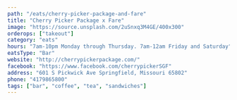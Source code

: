```yaml
---
path: "/eats/cherry-picker-package-and-fare"
title: "Cherry Picker Package x Fare"
image: "https://source.unsplash.com/2uSnxq3M4GE/400x300"
orderops: ["takeout"]
category: "eats"
hours: "7am-10pm Monday through Thursday. 7am-12am Friday and Saturday"
eatsType: "Bar"
website: "http://cherrypickerpackage.com/"
facebook: "https://www.facebook.com/cherrypickerSGF"
address: "601 S Pickwick Ave Springfield, Missouri 65802"
phone: "4179865800"
tags: ["bar", "coffee", "tea", "sandwiches"]
---
```

